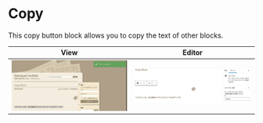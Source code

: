 # Copy

This copy button block allows you to copy the text of other blocks.

|View|Editor|
|:-:|:-:|
|![View Screen Shot](../../assets/images/copy%20-%20View.webp)|![Editor Screen Shot](../../assets/images/copy%20-%20Edit.webp)|
